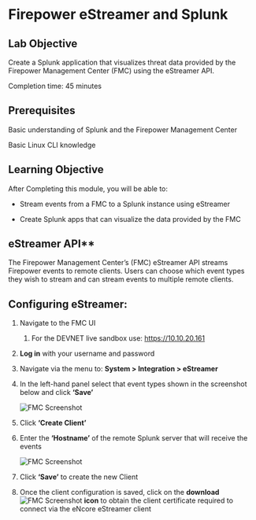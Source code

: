 # Firepower eStreamer and Splunk

## Lab Objective

Create a Splunk application that visualizes threat data provided by the Firepower Management Center (FMC) using the eStreamer API.


Completion time: 45 minutes


## Prerequisites


Basic understanding of Splunk and the Firepower Management Center

Basic Linux CLI knowledge

## Learning Objective


After Completing this module, you will be able to:

-   Stream events from a FMC to a Splunk instance using eStreamer

-   Create Splunk apps that can visualize the data provided by the FMC

## eStreamer API**

The Firepower Management Center’s (FMC) eStreamer API streams Firepower events
to remote clients. Users can choose which event types they wish to stream and
can stream events to multiple remote clients.

## Configuring eStreamer:

1.  Navigate to the FMC UI

    1.  For the DEVNET live sandbox use: https://10.10.20.161

2.  **Log in** with your username and password

3.  Navigate via the menu to: **System \> Integration \> eStreamer**

4.  In the left-hand panel select that event types shown in the screenshot below
    and click **‘Save’**

    ![FMC Screenshot](/posts/files/firepower-estreamer-splunk/assets/images/pic1.png)

5.  Click **‘Create Client’**

6.  Enter the **‘Hostname’** of the remote Splunk server that will receive the
    events

    ![FMC Screenshot](/posts/files/firepower-estreamer-splunk/assets/images/pic2.png)

7.  Click **‘Save’** to create the new Client

8.  Once the client configuration is saved, click on the **download** ![FMC Screenshot](/posts/files/firepower-estreamer-splunk/assets/images/pic3-3.png) **icon** to obtain the client certificate required to connect via the eNcore
    eStreamer client
